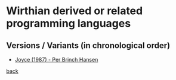 # Wirthian derived or related programming languages

## Versions / Variants (in chronological order)

- [Joyce (1987) - Per Brinch Hansen](joyce/README.md)

[back](../README.md)
